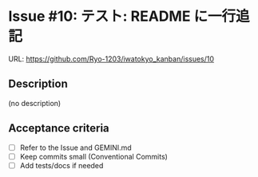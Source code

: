 # Issue #10: テスト: README に一行追記

URL: https://github.com/Ryo-1203/iwatokyo_kanban/issues/10

## Description
(no description)

## Acceptance criteria
- [ ] Refer to the Issue and GEMINI.md
- [ ] Keep commits small (Conventional Commits)
- [ ] Add tests/docs if needed
